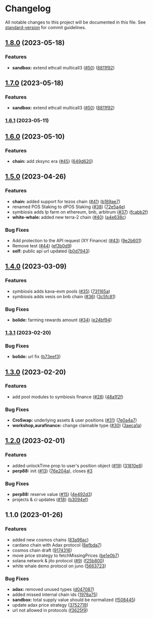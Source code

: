 # Changelog

All notable changes to this project will be documented in this file. See [standard-version](https://github.com/conventional-changelog/standard-version) for commit guidelines.

## [1.8.0](https://github.com/defiyield-app/defiyield-self-integrations/compare/v1.6.1...v1.8.0) (2023-05-18)


### Features

* **sandbox:** extend ethcall multicall3 ([#50](https://github.com/defiyield-app/defiyield-self-integrations/issues/50)) ([8811f92](https://github.com/defiyield-app/defiyield-self-integrations/commit/8811f920f741ef004013cef9f6da611cf303fc67))

## [1.7.0](https://github.com/defiyield-app/defiyield-self-integrations/compare/v1.6.1...v1.7.0) (2023-05-18)


### Features

* **sandbox:** extend ethcall multicall3 ([#50](https://github.com/defiyield-app/defiyield-self-integrations/issues/50)) ([8811f92](https://github.com/defiyield-app/defiyield-self-integrations/commit/8811f920f741ef004013cef9f6da611cf303fc67))

### [1.6.1](https://github.com/defiyield-app/defiyield-self-integrations/compare/v1.6.0...v1.6.1) (2023-05-11)

## [1.6.0](https://github.com/defiyield-app/defiyield-self-integrations/compare/v1.5.0...v1.6.0) (2023-05-10)


### Features

* **chain:** add zksync era ([#45](https://github.com/defiyield-app/defiyield-self-integrations/issues/45)) ([649d620](https://github.com/defiyield-app/defiyield-self-integrations/commit/649d62015a2074e6cd382a6e0ef2f49ab13792fa))

## [1.5.0](https://github.com/defiyield-app/defiyield-self-integrations/compare/v1.4.0...v1.5.0) (2023-04-26)


### Features

* **chain:** added support for tezos chain ([#41](https://github.com/defiyield-app/defiyield-self-integrations/issues/41)) ([b189ae7](https://github.com/defiyield-app/defiyield-self-integrations/commit/b189ae7607bc043b21db47fdd88dfdc1e5dda238))
* renamed POS Staking to dPOS Staking ([#38](https://github.com/defiyield-app/defiyield-self-integrations/issues/38)) ([72e5a4e](https://github.com/defiyield-app/defiyield-self-integrations/commit/72e5a4ee0afa56cce893b20a3961a9517b170e58))
* symbiosis adds lp farm on ethereum, bnb, arbitrum ([#37](https://github.com/defiyield-app/defiyield-self-integrations/issues/37)) ([fcabb2f](https://github.com/defiyield-app/defiyield-self-integrations/commit/fcabb2fe043d7bb98004a3650c26b9d5aca1d846))
* **white-whale:** added new terra-2 chain ([#40](https://github.com/defiyield-app/defiyield-self-integrations/issues/40)) ([a4e638c](https://github.com/defiyield-app/defiyield-self-integrations/commit/a4e638ca1b932f8e7a186e48d6996f1a01fd5073))


### Bug Fixes

* Add protection to the API request (XY Finance) ([#43](https://github.com/defiyield-app/defiyield-self-integrations/issues/43)) ([9e2b601](https://github.com/defiyield-app/defiyield-self-integrations/commit/9e2b6016f201a053b960dbebfdf838949745361e))
* Remove test ([#44](https://github.com/defiyield-app/defiyield-self-integrations/issues/44)) ([ef3b0d9](https://github.com/defiyield-app/defiyield-self-integrations/commit/ef3b0d9a72eb8f648cec7b3224f8e6c8431a517f))
* **self:** public api url updated ([b0d7943](https://github.com/defiyield-app/defiyield-self-integrations/commit/b0d794338e47b7a69013b3f8b870bc17a7a818b2))

## [1.4.0](https://github.com/defiyield-app/defiyield-self-integrations/compare/v1.3.1...v1.4.0) (2023-03-09)


### Features

* symbiosis adds kava-evm pools ([#35](https://github.com/defiyield-app/defiyield-self-integrations/issues/35)) ([731165a](https://github.com/defiyield-app/defiyield-self-integrations/commit/731165af9472e631881a1bb33757862e3c424124))
* symbiosis adds vesis on bnb chain ([#36](https://github.com/defiyield-app/defiyield-self-integrations/issues/36)) ([3c5fc81](https://github.com/defiyield-app/defiyield-self-integrations/commit/3c5fc81d7421fd138e9d5c2b353ff387ccf3068c))


### Bug Fixes

* **bolide:** farming rewards amount ([#34](https://github.com/defiyield-app/defiyield-self-integrations/issues/34)) ([e24bf94](https://github.com/defiyield-app/defiyield-self-integrations/commit/e24bf94c233acd8d67e2ff60ef7c4cf0b78cb164))

### [1.3.1](https://github.com/defiyield-app/defiyield-self-integrations/compare/v1.3.0...v1.3.1) (2023-02-20)


### Bug Fixes

* **bolide:** url fix ([b73eef3](https://github.com/defiyield-app/defiyield-self-integrations/commit/b73eef3987c00dc2e2f0465aef03baed8922d347))

## [1.3.0](https://github.com/defiyield-app/defiyield-self-integrations/compare/v1.2.1...v1.3.0) (2023-02-20)


### Features

* add pool modules to symbiosis finance ([#28](https://github.com/defiyield-app/defiyield-self-integrations/issues/28)) ([48a1f2f](https://github.com/defiyield-app/defiyield-self-integrations/commit/48a1f2fd3e276454a7b3efbf86a00b6b2d5ec4c3))


### Bug Fixes

* **CroSwap:** underlying assets & user positions ([#31](https://github.com/defiyield-app/defiyield-self-integrations/issues/31)) ([7e0a4a7](https://github.com/defiyield-app/defiyield-self-integrations/commit/7e0a4a7f720f71f4ccb205ef270834dce6f73528))
* **workshop,aurafinance:** change claimable type ([#30](https://github.com/defiyield-app/defiyield-self-integrations/issues/30)) ([3aeca1a](https://github.com/defiyield-app/defiyield-self-integrations/commit/3aeca1a640acb3215c519ce3244f5e039b98c5a3))

## [1.2.0](https://github.com/defiyield-app/defiyield-self-integrations/compare/v1.1.0...v1.2.0) (2023-02-01)


### Features

* added unlockTime prop to user's position object ([#19](https://github.com/defiyield-app/defiyield-self-integrations/issues/19)) ([31810e8](https://github.com/defiyield-app/defiyield-self-integrations/commit/31810e81d1b3da5f68501ca61439bd6d4dc7f5de))
* **perp88:** init ([#13](https://github.com/defiyield-app/defiyield-self-integrations/issues/13)) ([76e204a](https://github.com/defiyield-app/defiyield-self-integrations/commit/76e204ac0d013e100057bb84764fe2368e5cb484)), closes [#3](https://github.com/defiyield-app/defiyield-self-integrations/issues/3)


### Bug Fixes

* **perp88:** reserve value ([#15](https://github.com/defiyield-app/defiyield-self-integrations/issues/15)) ([4e492d3](https://github.com/defiyield-app/defiyield-self-integrations/commit/4e492d3eba7e8b825f10cf7a7460695cfde17789))
* projects & ci updates  ([#18](https://github.com/defiyield-app/defiyield-self-integrations/issues/18)) ([b3094ef](https://github.com/defiyield-app/defiyield-self-integrations/commit/b3094ef488180df0161e359584f527a0a2321038))

## 1.1.0 (2023-01-26)


### Features

* added new cosmos chains ([83a96ac](https://github.com/defiyield-app/defiyield-self-integrations/commit/83a96aca541600c3515d83429bbb5ac9b0eb510d))
* cardano chain with Adax protocol ([8efbda7](https://github.com/defiyield-app/defiyield-self-integrations/commit/8efbda784a918e50d23b17ca34c825c19c335d68))
* cosmos chain draft ([9174316](https://github.com/defiyield-app/defiyield-self-integrations/commit/917431621b41a400dae5bebd1287db26018bf0f8))
* move price strategy to fetchMissingPrices ([be1e0b7](https://github.com/defiyield-app/defiyield-self-integrations/commit/be1e0b7580566af1899fd9ca259de86020f65789))
* solana network & jito protocol ([#9](https://github.com/defiyield-app/defiyield-self-integrations/issues/9)) ([f25b800](https://github.com/defiyield-app/defiyield-self-integrations/commit/f25b800220dbca198b3855ef65d38ffa678f2ee0))
* white whale demo protocol on juno ([5663723](https://github.com/defiyield-app/defiyield-self-integrations/commit/56637233b3c929d72ffa84cf7ed2de94f0daab8c))


### Bug Fixes

* **adax:** removed unused types ([d047087](https://github.com/defiyield-app/defiyield-self-integrations/commit/d04708726066e058bc9740adc4f9115185d368f6))
* added missed internal chain ids ([1978a75](https://github.com/defiyield-app/defiyield-self-integrations/commit/1978a75a52188a18da93acb0e6b344b53a8a9ae6))
* **sandbox:** total supply value should be normalized ([f508445](https://github.com/defiyield-app/defiyield-self-integrations/commit/f5084457debfd866406ed029b25d86c42808c209))
* update adax price strategy ([3752719](https://github.com/defiyield-app/defiyield-self-integrations/commit/3752719777c4e2e2cb54965668e72c30e76b2fe5))
* url not allowed in protocols ([f3625f9](https://github.com/defiyield-app/defiyield-self-integrations/commit/f3625f91dc37913cff25fa19fa3a049396223847))
